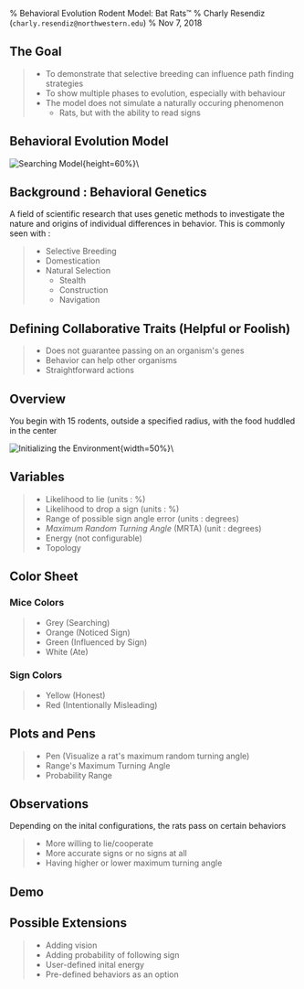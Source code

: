 % Behavioral Evolution Rodent Model: Bat Rats™
% Charly Resendiz (`charly.resendiz@northwestern.edu`)
% Nov 7, 2018

## The Goal

> - To demonstrate that selective breeding can influence path finding strategies
> - To show multiple phases to evolution, especially with behaviour
> - The model does not simulate a naturally occuring phenomenon
>   - Rats, but with the ability to read signs

## Behavioral Evolution Model

![Searching Model](VarietyofThings.png){height=60%}\

## Background : Behavioral Genetics

A field of scientific research that uses genetic methods to investigate the nature and origins of individual differences in behavior. This is commonly seen with :

> - Selective Breeding
> - Domestication
> - Natural Selection
>   - Stealth
>   - Construction
>   - Navigation

## Defining Collaborative Traits (Helpful or Foolish)

> - Does not guarantee passing on an organism's genes
> - Behavior can help other organisms
> - Straightforward actions

## Overview

You begin with 15 rodents, outside a specified radius, with the food huddled in the center

![Initializing the Environment](FoodInTheCenter.png){width=50%}\

## Variables

> - Likelihood to lie (units : %)
> - Likelihood to drop a sign (units : %)
> - Range of possible sign angle error (units : degrees)
> - *Maximum Random Turning Angle* (MRTA) (unit : degrees)
> - Energy (not configurable)
> - Topology

## Color Sheet

### Mice Colors

> - Grey (Searching)
> - Orange (Noticed Sign)
> - Green (Influenced by Sign)
> - White (Ate)

### Sign Colors

> - Yellow (Honest)
> - Red (Intentionally Misleading)

## Plots and Pens

> - Pen (Visualize a rat's maximum random turning angle)
> - Range's Maximum Turning Angle
> - Probability Range

## Observations

Depending on the inital configurations, the rats pass on certain behaviors

> - More willing to lie/cooperate
> - More accurate signs or no signs at all
> - Having higher or lower maximum turning angle

## Demo

<!--
  ## FAQ

> - Does it represent a phenomenon? No, I figured mice mazes would be interestngi
> - How does this simulate behavior genetics? Through passing on the likelihood of
    acting a certain manner
> - Do the plots help with demonstrating the point of generational inheritance?
    I would say yes, because we can track the difference in each generation -->

## Possible Extensions

> - Adding vision
> - Adding probability of following sign
> - User-defined inital energy
> - Pre-defined behaviors as an option
